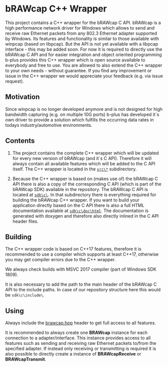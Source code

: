 # bRAWcap C++ Wrapper

This project contains a C++ wrapper for the bRAWcap C API.
bRAWcap is a high performance network driver for Windows which allows to send and receive raw Ethernet packets
from any 802.3 Ethernet adapter supported by Windows.
Its features and functionality is similar to those available with winpcap (based on libpcap).
But the API is not yet available with a libpcap interface - this may be added soon.
For now it is required to directly use the bRAWcap C API and for easier integration and object oriented programming
b-plus provides this C++ wrapper which is open source available to everybody and free to use.
You are allowed to also extend the C++ wrapper to your own needs - without guarantee.
If you find any improvement or issue in the C++ wrapper we would appreciate your feedback (e.g. via issue request).

## Motivation

Since winpcap is no longer developed anymore and is not designed for high bandwidth capturing (e.g. on multiple 10G ports)
b-plus has developed it´s own driver to provide a solution which fulfills the occurring data rates in todays
industry/automotive environments.

## Contents

1. The project contains the complete C++ wrapper which will be updated for every new version of bRAWcap (and it´s C API).
   Therefore it will always contain all available features which will be added to the C API itself.
   The C++ wrapper is located in the [`src\*`](https://github.com/bplus-group/bRAWcap-CPP-Wrapper/tree/main/src) subdirectory.

1. Because the C++ wrapper is based on (makes use of) the bRAWcap C API there is also a copy of the corresponding
   C API (which is part of the bRAWcap SDK) available in the repository.
   The bRAWcap C API is located at [`sdk\c\`](https://github.com/bplus-group/bRAWcap-CPP-Wrapper/tree/main/sdk/c).
   In that subdirectory there is everything required for building the bRAWcap C++ wrapper.
   If you want to build your application directly based on the C API there is also a full HTML documentation available
   at [`sdk\c\doc\html`](https://github.com/bplus-group/bRAWcap-CPP-Wrapper/tree/main/sdk/c/doc/html).
   The documentation is generated with doxygen and therefore also directly inlined in the C API header files.

## Building

The C++ wrapper code is based on C++17 features, therefore it is recommended to use a compiler
which supports at least C++17, otherwise you may get compiler errors due to the C++ wrapper.

We always check builds with MSVC 2017 compiler (part of Windows SDK 1809).

It is also necessary to add the path to the main header of the bRAWcap C API to the include paths.
In case of our repository structure here this would be `sdk\c\include\`.

## Using

Always include the [brawcap.hpp](https://github.com/bplus-group/bRAWcap-CPP-Wrapper/blob/main/src/brawcap.hpp)
header to get full access to all features.

It is recommended to always create one **BRAWcap** instance for each connection to a adapter/interface.
This instance provides access to all features such as sending and receiving raw Ethernet packets
to/from the specified adapter.
If instead only receiving or transmitting is required it is also possible to directly create a instance of
**BRAWcapReceive** or **BRAWcapTransmit**.
